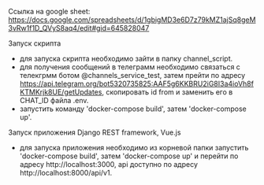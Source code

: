 Ссылка на google sheet: https://docs.google.com/spreadsheets/d/1gbigMD3e6D7z79kMZ1ajSq8geM3vRw1f1D_QVyS8aq4/edit#gid=645828047

Запуск скрипта
- для запуска скрипта необходимо зайти в папку channel_script.
- для получения сообщений в телеграмм необходимо связаться с телекгрмм ботом @channels_service_test,
затем прейти по адресу https://api.telegram.org/bot5320735825:AAF5g6KKBRU2iG8I3a4ioVh8fKTMKrjk8UE/getUpdates,
скопировать id from и заменить его в CHAT_ID файла .env.
- запустить команду 'docker-compose build', затем 'docker-compose up'.

Запуск приложения Django REST framework, Vue.js
- для запуска приложения необходимо из корневой папки запустить 'docker-compose build', затем 'docker-compose up'
и перейти по адресу http://localhost:3000, api доступно по адресу http://localhost:8000/api/v1.
